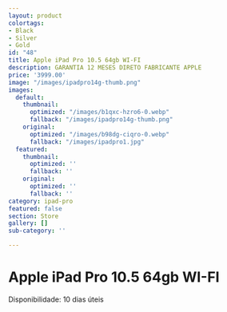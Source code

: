```yaml
---
layout: product
colortags:
- Black
- Silver
- Gold
id: "48"
title: Apple iPad Pro 10.5 64gb WI-FI
description: GARANTIA 12 MESES DIRETO FABRICANTE APPLE
price: '3999.00'
image: "/images/ipadpro14g-thumb.png"
images:
  default:
    thumbnail:
      optimized: "/images/b1qxc-hzro6-0.webp"
      fallback: "/images/ipadpro14g-thumb.png"
    original:
      optimized: "/images/b98dg-ciqro-0.webp"
      fallback: "/images/ipadpro1.jpg"
  featured:
    thumbnail:
      optimized: ''
      fallback: ''
    original:
      optimized: ''
      fallback: ''
category: ipad-pro
featured: false
section: Store
gallery: []
sub-category: ''

---
```

# Apple iPad Pro 10.5 64gb WI-FI

Disponibilidade: 10 dias úteis